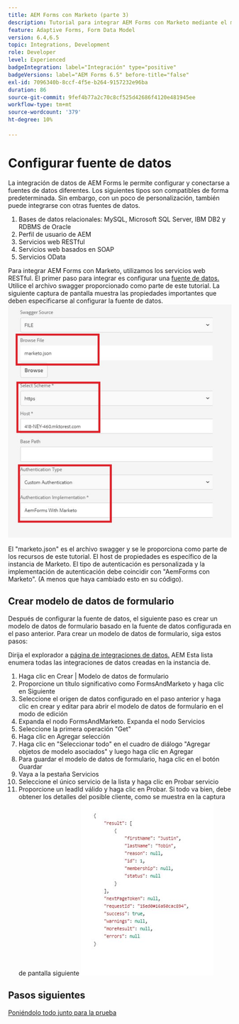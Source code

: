 ```yaml
---
title: AEM Forms con Marketo (parte 3)
description: Tutorial para integrar AEM Forms con Marketo mediante el modelo de datos de formulario de AEM Forms.
feature: Adaptive Forms, Form Data Model
version: 6.4,6.5
topic: Integrations, Development
role: Developer
level: Experienced
badgeIntegration: label="Integración" type="positive"
badgeVersions: label="AEM Forms 6.5" before-title="false"
exl-id: 7096340b-8ccf-4f5e-b264-9157232e96ba
duration: 86
source-git-commit: 9fef4b77a2c70c8cf525d42686f4120e481945ee
workflow-type: tm+mt
source-wordcount: '379'
ht-degree: 10%

---
```


# Configurar fuente de datos

La integración de datos de AEM Forms le permite configurar y conectarse a fuentes de datos diferentes. Los siguientes tipos son compatibles de forma predeterminada. Sin embargo, con un poco de personalización, también puede integrarse con otras fuentes de datos.

1. Bases de datos relacionales: MySQL, Microsoft SQL Server, IBM DB2 y RDBMS de Oracle
1. Perfil de usuario de AEM
1. Servicios web RESTful
1. Servicios web basados en SOAP
1. Servicios OData

Para integrar AEM Forms con Marketo, utilizamos los servicios web RESTful. El primer paso para integrar es configurar una [fuente de datos.](https://helpx.adobe.com/experience-manager/6-4/forms/using/configure-data-sources.html#ConfigureRESTfulwebservices) Utilice el archivo swagger proporcionado como parte de este tutorial. La siguiente captura de pantalla muestra las propiedades importantes que deben especificarse al configurar la fuente de datos.
![datasource](assets/datasource.jfif)

El &quot;marketo.json&quot; es el archivo swagger y se le proporciona como parte de los recursos de este tutorial.
El host de propiedades es específico de la instancia de Marketo.
El tipo de autenticación es personalizada y la implementación de autenticación debe coincidir con &quot;AemForms con Marketo&quot;. (A menos que haya cambiado esto en su código).

## Crear modelo de datos de formulario

Después de configurar la fuente de datos, el siguiente paso es crear un modelo de datos de formulario basado en la fuente de datos configurada en el paso anterior. Para crear un modelo de datos de formulario, siga estos pasos:

Dirija el explorador a [página de integraciones de datos.](http://localhost:4502/aem/forms.html/content/dam/formsanddocuments-fdm) AEM Esta lista enumera todas las integraciones de datos creadas en la instancia de.

1. Haga clic en Crear | Modelo de datos de formulario
1. Proporcione un título significativo como FormsAndMarketo y haga clic en Siguiente
1. Seleccione el origen de datos configurado en el paso anterior y haga clic en crear y editar para abrir el modelo de datos de formulario en el modo de edición
1. Expanda el nodo FormsAndMarketo. Expanda el nodo Servicios
1. Seleccione la primera operación &quot;Get&quot;
1. Haga clic en Agregar selección
1. Haga clic en &quot;Seleccionar todo&quot; en el cuadro de diálogo &quot;Agregar objetos de modelo asociados&quot; y luego haga clic en Agregar
1. Para guardar el modelo de datos de formulario, haga clic en el botón Guardar
1. Vaya a la pestaña Servicios
1. Seleccione el único servicio de la lista y haga clic en Probar servicio
1. Proporcione un leadId válido y haga clic en Probar. Si todo va bien, debe obtener los detalles del posible cliente, como se muestra en la captura de pantalla siguiente
   ![resultados de las pruebas](assets/testresults.jfif)

## Pasos siguientes

[Poniéndolo todo junto para la prueba](./part4.md)

